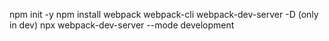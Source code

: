 npm init -y
npm install webpack webpack-cli webpack-dev-server -D (only in dev)
npx webpack-dev-server --mode development 